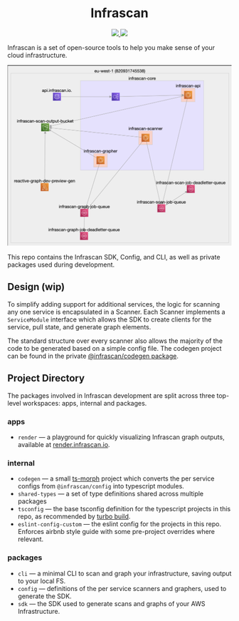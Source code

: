 <h1 align="center">Infrascan</h1>

<p align="center">
  <a href="https://www.npmjs.com/package/@infrascan/sdk" alt="@infrascan/sdk version on npm">
    <img src="https://img.shields.io/npm/v/%40infrascan%2Fsdk?label=%40infrascan%2Fsdk" />
  </a>
  <a href="https://www.npmjs.com/package/@infrascan/cli" alt="@infrascan/cli version on npm">
    <img src="https://img.shields.io/npm/v/%40infrascan%2Fsdk?label=%40infrascan%2Fcli" />
  </a>
</p>

Infrascan is a set of open-source tools to help you make sense of your cloud infrastructure.

![Example Infrastructure map of an AWS Account](./assets/infrastructure-diagram.png)

This repo contains the Infrascan SDK, Config, and CLI, as well as private packages used during development.

## Design (wip)

To simplify adding support for additional services, the logic for scanning any one service is encapsulated in a Scanner. Each Scanner implements a `ServiceModule` interface which allows the SDK to create clients for the service, pull state, and generate graph elements.

The standard structure over every scanner also allows the majority of the code to be generated based on a simple config file. The codegen project can be found in the private [@infrascan/codegen package](./aws-scanners/codegen).

## Project Directory

The packages involved in Infrascan development are split across three top-level workspaces: apps, internal and packages. 

### apps
- `render` — a playground for quickly visualizing Infrascan graph outputs, available at [render.infrascan.io](https://render.infrascan.io).

### internal
  - `codegen` — a small [ts-morph](https://github.com/dsherret/ts-morph) project which converts the per service configs from `@infrascan/config` into typescript modules.
  - `shared-types` — a set of type definitions shared across multiple packages
  - `tsconfig` — the base tsconfig definition for the typescript projects in this repo, as recommended by [turbo build](https://turbo.build/repo/docs/handbook/linting/typescript#sharing-tsconfigjson).
  - `eslint-config-custom` — the eslint config for the projects in this repo. Enforces airbnb style guide with some pre-project overrides where relevant.

### packages
  - `cli` — a minimal CLI to scan and graph your infrastructure, saving output to your local FS.
  - `config` — definitions of the per service scanners and graphers, used to generate the SDK.
  - `sdk` — the SDK used to generate scans and graphs of your AWS Infrastructure.
